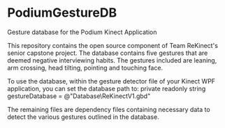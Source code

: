 # PodiumGestureDB
Gesture database for the Podium Kinect Application

This repository contains the open source component of Team ReKinect's senior capstone project. The database contains five gestures that are deemed negative interviewing habits. The gestures included are leaning, arm crossing, head tilting, pointing and touching face.

To use the database, within the gesture detector file of your Kinect WPF application, you can set the database path to:
private readonly string gestureDatabase = @"Database\ReKinectV1.gbd"

The remaining files are dependency files containing necessary data to detect the various gestures outlined in the database.

